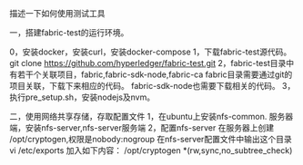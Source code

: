 描述一下如何使用测试工具

一，搭建fabric-test的运行环境。

0，安装docker，安装curl，安装docker-compose
1，下载fabric-test源代码。
git clone https://github.com/hyperledger/fabric-test.git
2，fabric-test目录中有若干个关联项目，fabric,fabric-sdk-node,fabric-ca
fabric目录需要通过git的项目关联，下载下来相应的代码。
fabric-sdk-node也需要下载相关的代码。
3，执行pre_setup.sh，安装nodejs及nvm。

二，使用网络共享存储，存取配置文件
1，在ubuntu上安装nfs-common.
服务器端，安装nfs-server,nfs-server服务端
2，配置nfs-server
在服务器上创建
/opt/cryptogen,权限是nobody:nogroup
在nfs-server配置文件中输出这个目录
vi /etc/exports
加入如下内容：
/opt/cryptogen	*(rw,sync,no_subtree_check)
